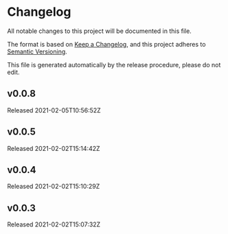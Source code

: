 # Changelog

All notable changes to this project will be documented in this file.

The format is based on [Keep a Changelog](https://keepachangelog.com/en/1.0.0/),
and this project adheres to [Semantic Versioning](https://semver.org/spec/v2.0.0.html).

This file is generated automatically by the release procedure, please do not edit.


## v0.0.8

Released 2021-02-05T10:56:52Z


## v0.0.5

Released 2021-02-02T15:14:42Z


## v0.0.4

Released 2021-02-02T15:10:29Z


## v0.0.3

Released 2021-02-02T15:07:32Z
